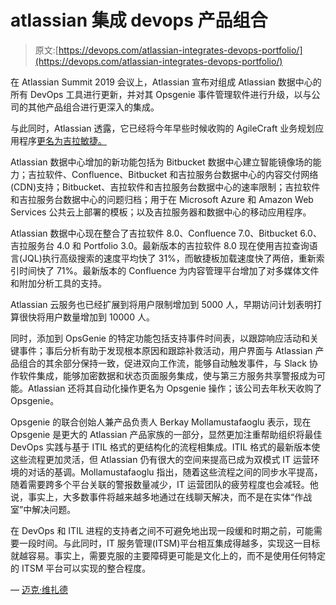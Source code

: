 # atlassian 集成 devops 产品组合

> 原文:[https://devops.com/atlassian-integrates-devops-portfolio/](https://devops.com/atlassian-integrates-devops-portfolio/)

在 Atlassian Summit 2019 会议上，Atlassian 宣布对组成 Atlassian 数据中心的所有 DevOps 工具进行更新，并对其 Opsgenie 事件管理软件进行升级，以与公司的其他产品组合进行更深入的集成。

与此同时，Atlassian 透露，它已经将今年早些时候收购的 AgileCraft 业务规划应用程序[更名为吉拉敏捷。](https://devops.com/atlassian-adds-business-planning-app-by-acquiring-agilecraft/)

Atlassian 数据中心增加的新功能包括为 Bitbucket 数据中心建立智能镜像场的能力；吉拉软件、Confluence、Bitbucket 和吉拉服务台数据中心的内容交付网络(CDN)支持；Bitbucket、吉拉软件和吉拉服务台数据中心的速率限制；吉拉软件和吉拉服务台数据中心的问题归档；用于在 Microsoft Azure 和 Amazon Web Services 公共云上部署的模板；以及吉拉服务器和数据中心的移动应用程序。

Atlassian 数据中心现在整合了吉拉软件 8.0、Confluence 7.0、Bitbucket 6.0、吉拉服务台 4.0 和 Portfolio 3.0。最新版本的吉拉软件 8.0 现在使用吉拉查询语言(JQL)执行高级搜索的速度平均快了 31%，而敏捷板加载速度快了两倍，重新索引时间快了 71%。最新版本的 Confluence 为内容管理平台增加了对多媒体文件和附加分析工具的支持。

Atlassian 云服务也已经扩展到将用户限制增加到 5000 人，早期访问计划表明打算很快将用户数量增加到 10000 人。

同时，添加到 OpsGenie 的特定功能包括支持事件时间表，以跟踪响应活动和关键事件；事后分析有助于发现根本原因和跟踪补救活动，用户界面与 Atlassian 产品组合的其余部分保持一致，促进双向工作流，能够自动触发事件，与 Slack 协作软件集成，能够加密数据和状态页面服务集成，使与第三方服务共享警报成为可能。Atlassian 还将其自动化操作更名为 Opsgenie 操作；该公司去年秋天收购了 Opsgenie。

Opsgenie 的联合创始人兼产品负责人 Berkay Mollamustafaoglu 表示，现在 Opsgenie 是更大的 Atlassian 产品家族的一部分，显然更加注重帮助组织将最佳 DevOps 实践与基于 ITIL 格式的更结构化的流程相集成。ITIL 格式的最新版本使这些流程更加灵活，但 Atlassian 仍有很大的空间来提高已成为双模式 IT 运营环境的对话的基调。Mollamustafaoglu 指出，随着这些流程之间的同步水平提高，随着需要跨多个平台关联的警报数量减少，IT 运营团队的疲劳程度也会减轻。他说，事实上，大多数事件将越来越多地通过在线聊天解决，而不是在实体“作战室”中解决问题。

在 DevOps 和 ITIL 进程的支持者之间不可避免地出现一段缓和时期之前，可能需要一段时间。与此同时，IT 服务管理(ITSM)平台相互集成得越多，实现这一目标就越容易。事实上，需要克服的主要障碍更可能是文化上的，而不是使用任何特定的 ITSM 平台可以实现的整合程度。

— [迈克·维扎德](https://devops.com/author/mike-vizard/)